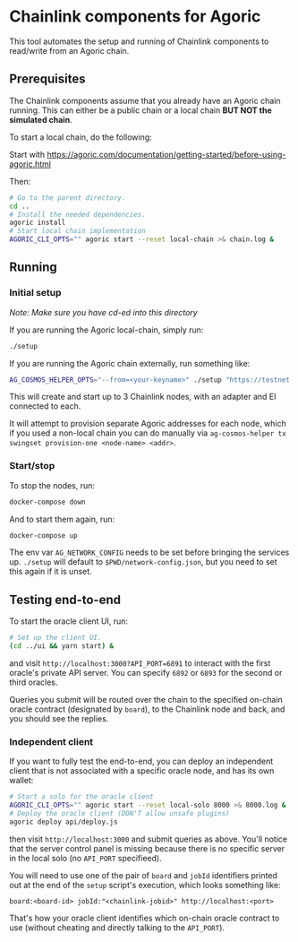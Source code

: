 # Chainlink components for Agoric

This tool automates the setup and running of Chainlink components to read/write from an Agoric chain.

## Prerequisites

The Chainlink components assume that you already have an Agoric chain running.
This can either be a public chain or a local chain **BUT NOT the simulated chain**.

To start a local chain, do the following:

Start with https://agoric.com/documentation/getting-started/before-using-agoric.html

Then:

```sh
# Go to the parent directory.
cd ..
# Install the needed dependencies.
agoric install
# Start local chain implementation
AGORIC_CLI_OPTS="" agoric start --reset local-chain >& chain.log &
```

## Running

### Initial setup

_Note: Make sure you have cd-ed into this directory_

If you are running the Agoric local-chain, simply run:

```bash
./setup
```

If you are running the Agoric chain externally, run something like:

```bash
AG_COSMOS_HELPER_OPTS="--from=<your-keyname>" ./setup "https://testnet.agoric.com/network-config"
```

This will create and start up to 3 Chainlink nodes, with an adapter and EI connected to each.

It will attempt to provision separate Agoric addresses for each node, which if
you used a non-local chain you can do manually via `ag-cosmos-helper tx swingset
provision-one <node-name> <addr>`.

### Start/stop

To stop the nodes, run:

```bash
docker-compose down
```

And to start them again, run:

```bash
docker-compose up
```

The env var `AG_NETWORK_CONFIG` needs to be set before bringing the services up.
`./setup` will default to `$PWD/network-config.json`, but you need to set this again if it is unset.

## Testing end-to-end

To start the oracle client UI, run:

```sh
# Set up the client UI.
(cd ../ui && yarn start) &
```

and visit `http://localhost:3000?API_PORT=6891` to interact with the first
oracle's private API server.  You can specify `6892` or `6893` for the second or
third oracles.

Queries you submit will be routed over the chain to the specified on-chain
oracle contract (designated by `board`), to the Chainlink node and back, and you
should see the replies.

### Independent client

If you want to fully test the end-to-end, you can deploy an independent client
that is not associated with a specific oracle node, and has its own wallet:

```sh
# Start a solo for the oracle client
AGORIC_CLI_OPTS="" agoric start --reset local-solo 8000 >& 8000.log &
# Deploy the oracle client (DON'T allow unsafe plugins)
agoric deploy api/deploy.js
```

then visit `http://localhost:3000` and submit queries as above.  You'll notice
that the server control panel is missing because there is no specific server in
the local solo (no `API_PORT` specifieed).

You will need to use one of the pair of `board` and `jobId` identifiers printed
out at the end of the `setup` script's execution, which looks something like:

```
board:<board-id> jobId:"<chainlink-jobid>" http://localhost:<port>
```

That's how your oracle client identifies which on-chain oracle contract to use
(without cheating and directly talking to the `API_PORT`).
